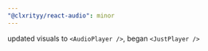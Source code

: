 ```yaml
---
"@clxrityy/react-audio": minor
---
```


updated visuals to `<AudioPlayer />`, began `<JustPlayer />`
